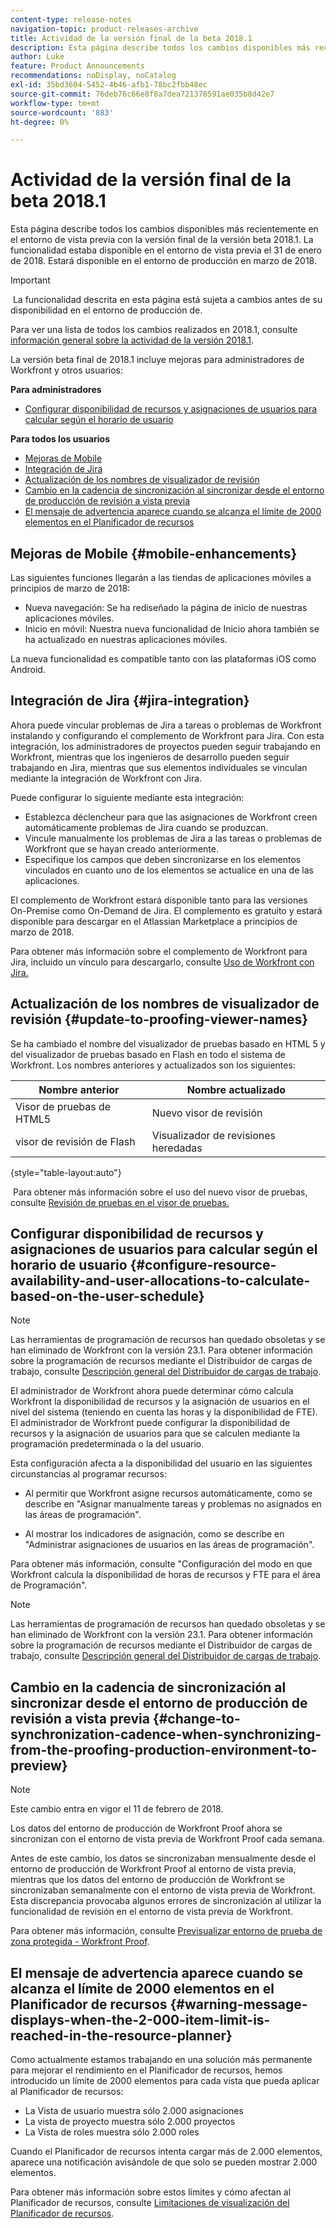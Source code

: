 ```yaml
---
content-type: release-notes
navigation-topic: product-releases-archive
title: Actividad de la versión final de la beta 2018.1
description: Esta página describe todos los cambios disponibles más recientemente en el entorno de vista previa con la versión final de la versión beta 2018.1. La funcionalidad estaba disponible en el entorno de vista previa el 31 de enero de 2018. Estará disponible en el entorno de producción en marzo de 2018.
author: Luke
feature: Product Announcements
recommendations: noDisplay, noCatalog
exl-id: 35bd3604-5452-4b46-afb1-78bc2fbb48ec
source-git-commit: 76deb76c66e8f8a7dea721378591ae035b8d42e7
workflow-type: tm+mt
source-wordcount: '883'
ht-degree: 0%

---
```


# Actividad de la versión final de la beta 2018.1

Esta página describe todos los cambios disponibles más recientemente en el entorno de vista previa con la versión final de la versión beta 2018.1. La funcionalidad estaba disponible en el entorno de vista previa el 31 de enero de 2018. Estará disponible en el entorno de producción en marzo de 2018.

>[!IMPORTANT]
>
> La funcionalidad descrita en esta página está sujeta a cambios antes de su disponibilidad en el entorno de producción de.

Para ver una lista de todos los cambios realizados en 2018.1, consulte  [información general sobre la actividad de la versión 2018.1](../../../../product-announcements/product-releases/quarterly-release-archive/2018.1-release-activity/2018.1-release-activity-overview.md).

La versión beta final de 2018.1 incluye mejoras para administradores de Workfront y otros usuarios:

**Para administradores**

* [Configurar disponibilidad de recursos y asignaciones de usuarios para calcular según el horario de usuario](#configure-resource-availability-and-user-allocations-to-calculate-based-on-the-user-schedule)

**Para todos los usuarios**

* [Mejoras de Mobile](#mobile-enhancements)
* [Integración de Jira](#jira-integration)
* [Actualización de los nombres de visualizador de revisión](#update-to-proofing-viewer-names)
* [Cambio en la cadencia de sincronización al sincronizar desde el entorno de producción de revisión a vista previa](#change-to-synchronization-cadence-when-synchronizing-from-the-proofing-production-environment-to-preview)
* [El mensaje de advertencia aparece cuando se alcanza el límite de 2000 elementos en el Planificador de recursos](#warning-message-displays-when-the-2-000-item-limit-is-reached-in-the-resource-planner)

## Mejoras de Mobile {#mobile-enhancements}

Las siguientes funciones llegarán a las tiendas de aplicaciones móviles a principios de marzo de 2018:

* Nueva navegación: Se ha rediseñado la página de inicio de nuestras aplicaciones móviles.
* Inicio en móvil: Nuestra nueva funcionalidad de Inicio ahora también se ha actualizado en nuestras aplicaciones móviles.

La nueva funcionalidad es compatible tanto con las plataformas iOS como Android.

## Integración de Jira {#jira-integration}

Ahora puede vincular problemas de Jira a tareas o problemas de Workfront instalando y configurando el complemento de Workfront para Jira. Con esta integración, los administradores de proyectos pueden seguir trabajando en Workfront, mientras que los ingenieros de desarrollo pueden seguir trabajando en Jira, mientras que sus elementos individuales se vinculan mediante la integración de Workfront con Jira.

Puede configurar lo siguiente mediante esta integración:

* Establezca déclencheur para que las asignaciones de Workfront creen automáticamente problemas de Jira cuando se produzcan.
* Vincule manualmente los problemas de Jira a las tareas o problemas de Workfront que se hayan creado anteriormente.
* Especifique los campos que deben sincronizarse en los elementos vinculados en cuanto uno de los elementos se actualice en una de las aplicaciones.

El complemento de Workfront estará disponible tanto para las versiones On-Premise como On-Demand de Jira. El complemento es gratuito y estará disponible para descargar en el Atlassian Marketplace a principios de marzo de 2018.

Para obtener más información sobre el complemento de Workfront para Jira, incluido un vínculo para descargarlo, consulte [Uso de Workfront con Jira.](https://support.workfront.com/hc/en-us/sections/115001130053)

## Actualización de los nombres de visualizador de revisión {#update-to-proofing-viewer-names}

Se ha cambiado el nombre del visualizador de pruebas basado en HTML 5 y del visualizador de pruebas basado en Flash en todo el sistema de Workfront. Los nombres anteriores y actualizados son los siguientes: 

| **Nombre anterior** | **Nombre actualizado** |
|---|---|
| Visor de pruebas de HTML5 | Nuevo visor de revisión |
| visor de revisión de Flash | Visualizador de revisiones heredadas |

{style="table-layout:auto"}

 Para obtener más información sobre el uso del nuevo visor de pruebas, consulte [Revisión de pruebas en el visor de pruebas.](https://support.workfront.com/hc/en-us/sections/115000275214)

## Configurar disponibilidad de recursos y asignaciones de usuarios para calcular según el horario de usuario {#configure-resource-availability-and-user-allocations-to-calculate-based-on-the-user-schedule}

>[!NOTE]
>
Las herramientas de programación de recursos han quedado obsoletas y se han eliminado de Workfront con la versión 23.1. Para obtener información sobre la programación de recursos mediante el Distribuidor de cargas de trabajo, consulte [Descripción general del Distribuidor de cargas de trabajo](../../../../resource-mgmt/workload-balancer/overview-workload-balancer.md).

El administrador de Workfront ahora puede determinar cómo calcula Workfront la disponibilidad de recursos y la asignación de usuarios en el nivel del sistema (teniendo en cuenta las horas y la disponibilidad de FTE). El administrador de Workfront puede configurar la disponibilidad de recursos y la asignación de usuarios para que se calculen mediante la programación predeterminada o la del usuario.

Esta configuración afecta a la disponibilidad del usuario en las siguientes circunstancias al programar recursos:

* Al permitir que Workfront asigne recursos automáticamente, como se describe en &quot;Asignar manualmente tareas y problemas no asignados en las áreas de programación&quot;.

* Al mostrar los indicadores de asignación, como se describe en &quot;Administrar asignaciones de usuarios en las áreas de programación&quot;.

Para obtener más información, consulte &quot;Configuración del modo en que Workfront calcula la disponibilidad de horas de recursos y FTE para el área de Programación&quot;.

>[!NOTE]
>
Las herramientas de programación de recursos han quedado obsoletas y se han eliminado de Workfront con la versión 23.1. Para obtener información sobre la programación de recursos mediante el Distribuidor de cargas de trabajo, consulte [Descripción general del Distribuidor de cargas de trabajo](../../../../resource-mgmt/workload-balancer/overview-workload-balancer.md).


## Cambio en la cadencia de sincronización al sincronizar desde el entorno de producción de revisión a vista previa {#change-to-synchronization-cadence-when-synchronizing-from-the-proofing-production-environment-to-preview}

>[!NOTE]
>
Este cambio entra en vigor el 11 de febrero de 2018.

Los datos del entorno de producción de Workfront Proof ahora se sincronizan con el entorno de vista previa de Workfront Proof cada semana.

Antes de este cambio, los datos se sincronizaban mensualmente desde el entorno de producción de Workfront Proof al entorno de vista previa, mientras que los datos del entorno de producción de Workfront se sincronizaban semanalmente con el entorno de vista previa de Workfront. Esta discrepancia provocaba algunos errores de sincronización al utilizar la funcionalidad de revisión en el entorno de vista previa de Workfront. 

Para obtener más información, consulte [Previsualizar entorno de prueba de zona protegida - Workfront Proof](../../../../workfront-proof/wp-getstarted/system-information/preview-sandbox.md). 

## El mensaje de advertencia aparece cuando se alcanza el límite de 2000 elementos en el Planificador de recursos {#warning-message-displays-when-the-2-000-item-limit-is-reached-in-the-resource-planner}

Como actualmente estamos trabajando en una solución más permanente para mejorar el rendimiento en el Planificador de recursos, hemos introducido un límite de 2000 elementos para cada vista que pueda aplicar al Planificador de recursos:

* La Vista de usuario muestra sólo 2.000 asignaciones
* La vista de proyecto muestra sólo 2.000 proyectos
* La Vista de roles muestra sólo 2.000 roles

Cuando el Planificador de recursos intenta cargar más de 2.000 elementos, aparece una notificación avisándole de que solo se pueden mostrar 2.000 elementos.

Para obtener más información sobre estos límites y cómo afectan al Planificador de recursos, consulte [Limitaciones de visualización del Planificador de recursos](../../../../resource-mgmt/resource-planning/resource-planner-display-limitations.md).

<!--
<p data-mc-conditions="QuicksilverOrClassic.Draft mode">To participate in our beta program for the Resource Planner performance, see <a href="../../../../product-announcements/betas/resource-planner-performance-beta.md" class="MCXref xref">Resource Planner performance beta </a>.</p>
-->
